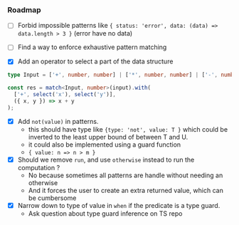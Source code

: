 ### Roadmap

- [ ] Forbid impossible patterns like `{ status: 'error', data: (data) => data.length > 3 }` (error have no data)

- [ ] Find a way to enforce exhaustive pattern matching
- [x] Add an operator to select a part of the data structure

```ts
type Input = ['+', number, number] | ['*', number, number] | ['-', number];

const res = match<Input, number>(input).with(
  ['+', select('x'), select('y')],
  ({ x, y }) => x + y
);
```

- [x] Add `not(value)` in patterns.
  - this should have type like `{type: 'not', value: T }` which could be inverted to
    the least upper bound of between T and U.
  - it could also be implemented using a guard function
  - `{ value: n => n > m }`
- [x] Should we remove `run`, and use `otherwise` instead to run the computation ?
  - No because sometimes all patterns are handle without needing an otherwise
  - And it forces the user to create an extra returned value, which can be cumbersome
- [x] Narrow down to type of value in `when` if the predicate is a type guard.
  - Ask question about type guard inference on TS repo
